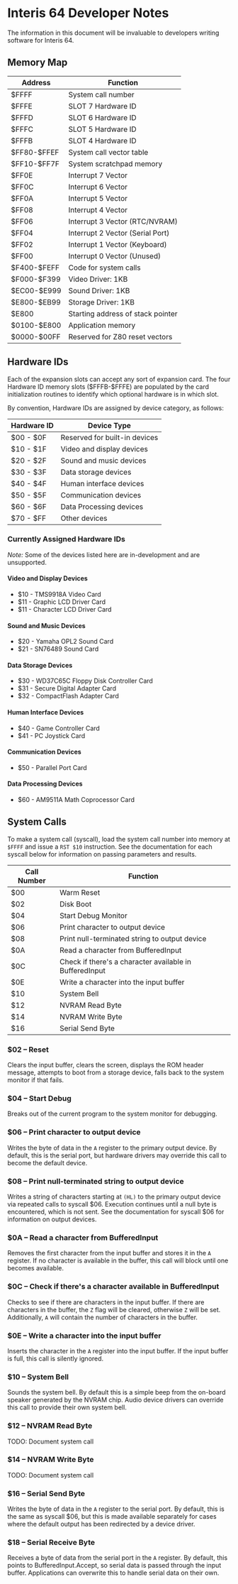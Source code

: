 # Interis 64 Developer Notes

The information in this document will be invaluable to developers writing software for Interis 64.

## Memory Map

| Address      | Function                          |
| ------------ | --------------------------------- |
|        $FFFF | System call number                |
|        $FFFE | SLOT 7 Hardware ID                |
|        $FFFD | SLOT 6 Hardware ID                |
|        $FFFC | SLOT 5 Hardware ID                |
|        $FFFB | SLOT 4 Hardware ID                |
| \$FF80-$FFEF | System call vector table          |
| \$FF10-$FF7F | System scratchpad memory          |
|        $FF0E | Interrupt 7 Vector                |
|        $FF0C | Interrupt 6 Vector                |
|        $FF0A | Interrupt 5 Vector                |
|        $FF08 | Interrupt 4 Vector                |
|        $FF06 | Interrupt 3 Vector (RTC/NVRAM)    |
|        $FF04 | Interrupt 2 Vector (Serial Port)  |
|        $FF02 | Interrupt 1 Vector (Keyboard)     |
|        $FF00 | Interrupt 0 Vector (Unused)       |
| \$F400-$FEFF | Code for system calls             |
| \$F000-$F399 | Video Driver: 1KB                 |
| \$EC00-$E999 | Sound Driver: 1KB                 |
| \$E800-$EB99 | Storage Driver: 1KB               |
|        $E800 | Starting address of stack pointer |
| \$0100-$E800 | Application memory                |
| \$0000-$00FF | Reserved for Z80 reset vectors    |


## Hardware IDs

Each of the expansion slots can accept any sort of expansion card.
The four Hardware ID memory slots (\$FFFB-$FFFE) are populated by the card initialization routines to identify which
optional hardware is in which slot.

By convention, Hardware IDs are assigned by device category, as follows:

| Hardware ID  | Device Type                       |
| ------------ | --------------------------------- |
| $00 - $0F    | Reserved for built-in devices     |
| $10 - $1F    | Video and display devices         |
| $20 - $2F    | Sound and music devices           |
| $30 - $3F    | Data storage devices              |
| $40 - $4F    | Human interface devices           |
| $50 - $5F    | Communication devices             |
| $60 - $6F    | Data Processing devices           |
| $70 - $FF    | Other devices                     |

### Currently Assigned Hardware IDs

*Note:* Some of the devices listed here are in-development and are unsupported.
#### Video and Display Devices
- $10 - TMS9918A Video Card
- $11 - Graphic LCD Driver Card
- $11 - Character LCD Driver Card

#### Sound and Music Devices
- $20 - Yamaha OPL2 Sound Card
- $21 - SN76489 Sound Card

#### Data Storage Devices
- $30 - WD37C65C Floppy Disk Controller Card
- $31 - Secure Digital Adapter Card
- $32 - CompactFlash Adapter Card

#### Human Interface Devices
- $40 - Game Controller Card
- $41 - PC Joystick Card

#### Communication Devices
- $50 - Parallel Port Card

#### Data Processing Devices
- $60 - AM9511A Math Coprocessor Card

## System Calls

To make a system call (syscall), load the system call number into memory at `$FFFF` and issue a `RST $10` instruction.
See the documentation for each syscall below for information on passing parameters and results.

| Call Number | Function                                                |
| ----------- | ------------------------------------------------------- |
|         $00 | Warm Reset                                              |
|         $02 | Disk Boot                                               |
|         $04 | Start Debug Monitor                                     |
|         $06 | Print character to output device                        |
|         $08 | Print null-terminated string to output device           |
|         $0A | Read a character from BufferedInput                     |
|         $0C | Check if there's a character available in BufferedInput |
|         $0E | Write a character into the input buffer                 |
|         $10 | System Bell                                             |
|         $12 | NVRAM Read Byte                                         |
|         $14 | NVRAM Write Byte                                        |
|         $16 | Serial Send Byte                                        |

### $02 – Reset
Clears the input buffer, clears the screen, displays the ROM header message, attempts to boot from a storage device, falls back to the system monitor if that fails.

### $04 – Start Debug
Breaks out of the current program to the system monitor for debugging.

### $06 – Print character to output device
Writes the byte of data in the `A` register to the primary output device.
By default, this is the serial port, but hardware drivers may override this call to become the default device.

### $08 – Print null-terminated string to output device
Writes a string of characters starting at `(HL)` to the primary output device via repeated calls to syscall $06.
Execution continues until a null byte is encountered, which is not sent.
See the documentation for syscall $06 for information on output devices.

### $0A – Read a character from BufferedInput
Removes the first character from the input buffer and stores it in the `A` register.
If no character is available in the buffer, this call will block until one becomes available.

### $0C – Check if there's a character available in BufferedInput
Checks to see if there are characters in the input buffer.
If there are characters in the buffer, the `Z` flag will be cleared, otherwise `Z` will be set.
Additionally, `A` will contain the number of characters in the buffer.

### $0E – Write a character into the input buffer
Inserts the character in the `A` register into the input buffer.
If the input buffer is full, this call is silently ignored.

### $10 – System Bell
Sounds the system bell.
By default this is a simple beep from the on-board speaker generated by the NVRAM chip.
Audio device drivers can override this call to provide their own system bell.

### $12 – NVRAM Read Byte
TODO: Document system call

### $14 – NVRAM Write Byte
TODO: Document system call

### $16 – Serial Send Byte
Writes the byte of data in the `A` register to the serial port.
By default, this is the same as syscall $06, but this is made available separately for cases where the default output has been redirected by a device driver.

### $18 – Serial Receive Byte
Receives a byte of data from the serial port in the `A` register.
By default, this points to BufferedInput.Accept, so serial data is passed through the input buffer.
Applications can overwrite this to handle serial data on their own.